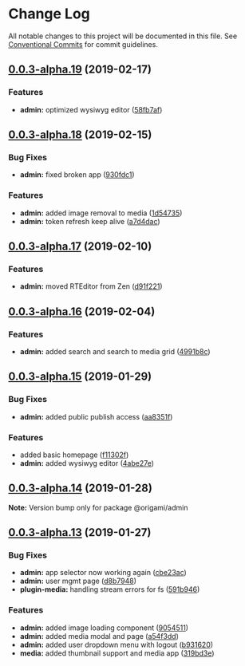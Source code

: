 # Change Log

All notable changes to this project will be documented in this file.
See [Conventional Commits](https://conventionalcommits.org) for commit guidelines.

## [0.0.3-alpha.19](https://github.com/origami-cms/admin-zen/compare/v0.0.3-alpha.18...v0.0.3-alpha.19) (2019-02-17)


### Features

* **admin:** optimized wysiwyg editor ([58fb7af](https://github.com/origami-cms/admin-zen/commit/58fb7af))





## [0.0.3-alpha.18](https://github.com/origami-cms/admin-zen/compare/v0.0.3-alpha.17...v0.0.3-alpha.18) (2019-02-15)


### Bug Fixes

* **admin:** fixed broken app ([930fdc1](https://github.com/origami-cms/admin-zen/commit/930fdc1))


### Features

* **admin:** added image removal to media ([1d54735](https://github.com/origami-cms/admin-zen/commit/1d54735))
* **admin:** token refresh keep alive ([a7d4dac](https://github.com/origami-cms/admin-zen/commit/a7d4dac))





## [0.0.3-alpha.17](https://github.com/origami-cms/admin-zen/compare/v0.0.3-alpha.16...v0.0.3-alpha.17) (2019-02-10)


### Features

* **admin:** moved RTEditor from Zen ([d91f221](https://github.com/origami-cms/admin-zen/commit/d91f221))





## [0.0.3-alpha.16](https://github.com/origami-cms/admin-zen/compare/v0.0.3-alpha.15...v0.0.3-alpha.16) (2019-02-04)


### Features

* **admin:** added search and search to media grid ([4991b8c](https://github.com/origami-cms/admin-zen/commit/4991b8c))





## [0.0.3-alpha.15](https://github.com/origami-cms/admin-zen/compare/v0.0.3-alpha.14...v0.0.3-alpha.15) (2019-01-29)


### Bug Fixes

* **admin:** added public publish access ([aa8351f](https://github.com/origami-cms/admin-zen/commit/aa8351f))


### Features

* added basic homepage ([f11302f](https://github.com/origami-cms/admin-zen/commit/f11302f))
* **admin:** added wysiwyg editor ([4abe27e](https://github.com/origami-cms/admin-zen/commit/4abe27e))





## [0.0.3-alpha.14](https://github.com/origami-cms/admin-zen/compare/v0.0.3-alpha.13...v0.0.3-alpha.14) (2019-01-28)

**Note:** Version bump only for package @origami/admin





## [0.0.3-alpha.13](https://github.com/origami-cms/admin-zen/compare/v0.0.3-alpha.12...v0.0.3-alpha.13) (2019-01-27)


### Bug Fixes

* **admin:** app selector now working again ([cbe23ac](https://github.com/origami-cms/admin-zen/commit/cbe23ac))
* **admin:** user mgmt page ([d8b7948](https://github.com/origami-cms/admin-zen/commit/d8b7948))
* **plugin-media:** handling stream errors for fs ([591b946](https://github.com/origami-cms/admin-zen/commit/591b946))


### Features

* **admin:** added image loading component ([9054511](https://github.com/origami-cms/admin-zen/commit/9054511))
* **admin:** added media modal and page ([a54f3dd](https://github.com/origami-cms/admin-zen/commit/a54f3dd))
* **admin:** added user dropdown menu with logout ([b931620](https://github.com/origami-cms/admin-zen/commit/b931620))
* **media:** added thumbnail support and media app ([319bd3e](https://github.com/origami-cms/admin-zen/commit/319bd3e))
